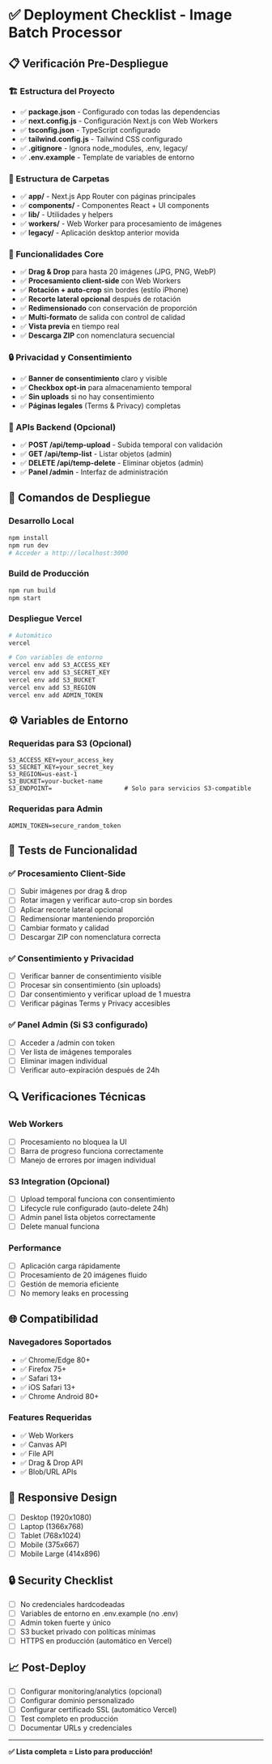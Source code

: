 # ✅ Deployment Checklist - Image Batch Processor

## 📋 Verificación Pre-Despliegue

### 🏗️ Estructura del Proyecto
- ✅ **package.json** - Configurado con todas las dependencias
- ✅ **next.config.js** - Configuración Next.js con Web Workers
- ✅ **tsconfig.json** - TypeScript configurado
- ✅ **tailwind.config.js** - Tailwind CSS configurado  
- ✅ **.gitignore** - Ignora node_modules, .env, legacy/
- ✅ **.env.example** - Template de variables de entorno

### 📁 Estructura de Carpetas
- ✅ **app/** - Next.js App Router con páginas principales
- ✅ **components/** - Componentes React + UI components
- ✅ **lib/** - Utilidades y helpers
- ✅ **workers/** - Web Worker para procesamiento de imágenes
- ✅ **legacy/** - Aplicación desktop anterior movida

### 🎯 Funcionalidades Core
- ✅ **Drag & Drop** para hasta 20 imágenes (JPG, PNG, WebP)
- ✅ **Procesamiento client-side** con Web Workers
- ✅ **Rotación + auto-crop** sin bordes (estilo iPhone)
- ✅ **Recorte lateral opcional** después de rotación
- ✅ **Redimensionado** con conservación de proporción
- ✅ **Multi-formato** de salida con control de calidad
- ✅ **Vista previa** en tiempo real
- ✅ **Descarga ZIP** con nomenclatura secuencial

### 🔒 Privacidad y Consentimiento
- ✅ **Banner de consentimiento** claro y visible
- ✅ **Checkbox opt-in** para almacenamiento temporal
- ✅ **Sin uploads** si no hay consentimiento
- ✅ **Páginas legales** (Terms & Privacy) completas

### 🔧 APIs Backend (Opcional)
- ✅ **POST /api/temp-upload** - Subida temporal con validación
- ✅ **GET /api/temp-list** - Listar objetos (admin)
- ✅ **DELETE /api/temp-delete** - Eliminar objetos (admin)
- ✅ **Panel /admin** - Interfaz de administración

## 🚀 Comandos de Despliegue

### Desarrollo Local
```bash
npm install
npm run dev
# Acceder a http://localhost:3000
```

### Build de Producción
```bash
npm run build
npm start
```

### Despliegue Vercel
```bash
# Automático
vercel

# Con variables de entorno
vercel env add S3_ACCESS_KEY
vercel env add S3_SECRET_KEY
vercel env add S3_BUCKET
vercel env add S3_REGION
vercel env add ADMIN_TOKEN
```

## ⚙️ Variables de Entorno

### Requeridas para S3 (Opcional)
```env
S3_ACCESS_KEY=your_access_key
S3_SECRET_KEY=your_secret_key
S3_REGION=us-east-1
S3_BUCKET=your-bucket-name
S3_ENDPOINT=                    # Solo para servicios S3-compatible
```

### Requeridas para Admin
```env
ADMIN_TOKEN=secure_random_token
```

## 🧪 Tests de Funcionalidad

### ✅ Procesamiento Client-Side
- [ ] Subir imágenes por drag & drop
- [ ] Rotar imagen y verificar auto-crop sin bordes
- [ ] Aplicar recorte lateral opcional
- [ ] Redimensionar manteniendo proporción
- [ ] Cambiar formato y calidad
- [ ] Descargar ZIP con nomenclatura correcta

### ✅ Consentimiento y Privacidad
- [ ] Verificar banner de consentimiento visible
- [ ] Procesar sin consentimiento (sin uploads)
- [ ] Dar consentimiento y verificar upload de 1 muestra
- [ ] Verificar páginas Terms y Privacy accesibles

### ✅ Panel Admin (Si S3 configurado)
- [ ] Acceder a /admin con token
- [ ] Ver lista de imágenes temporales
- [ ] Eliminar imagen individual
- [ ] Verificar auto-expiración después de 24h

## 🔍 Verificaciones Técnicas

### Web Workers
- [ ] Procesamiento no bloquea la UI
- [ ] Barra de progreso funciona correctamente
- [ ] Manejo de errores por imagen individual

### S3 Integration (Opcional)
- [ ] Upload temporal funciona con consentimiento
- [ ] Lifecycle rule configurado (auto-delete 24h)
- [ ] Admin panel lista objetos correctamente
- [ ] Delete manual funciona

### Performance
- [ ] Aplicación carga rápidamente
- [ ] Procesamiento de 20 imágenes fluido
- [ ] Gestión de memoria eficiente
- [ ] No memory leaks en processing

## 🌐 Compatibilidad

### Navegadores Soportados
- ✅ Chrome/Edge 80+
- ✅ Firefox 75+
- ✅ Safari 13+
- ✅ iOS Safari 13+
- ✅ Chrome Android 80+

### Features Requeridas
- ✅ Web Workers
- ✅ Canvas API
- ✅ File API
- ✅ Drag & Drop API
- ✅ Blob/URL APIs

## 📱 Responsive Design
- [ ] Desktop (1920x1080)
- [ ] Laptop (1366x768)
- [ ] Tablet (768x1024)
- [ ] Mobile (375x667)
- [ ] Mobile Large (414x896)

## 🔒 Security Checklist
- [ ] No credenciales hardcodeadas
- [ ] Variables de entorno en .env.example (no .env)
- [ ] Admin token fuerte y único
- [ ] S3 bucket privado con políticas mínimas
- [ ] HTTPS en producción (automático en Vercel)

## 📈 Post-Deploy
- [ ] Configurar monitoring/analytics (opcional)
- [ ] Configurar dominio personalizado
- [ ] Configurar certificado SSL (automático Vercel)
- [ ] Test completo en producción
- [ ] Documentar URLs y credenciales

---

**✅ Lista completa = Listo para producción!**

